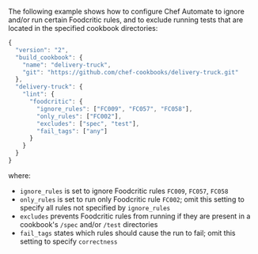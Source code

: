 The following example shows how to configure Chef Automate to ignore
and/or run certain Foodcritic rules, and to exclude running tests that
are located in the specified cookbook directories:

```javascript
{
  "version": "2",
  "build_cookbook": {
    "name": "delivery-truck",
    "git": "https://github.com/chef-cookbooks/delivery-truck.git"
  },
  "delivery-truck": {
    "lint": {
      "foodcritic": {
        "ignore_rules": ["FC009", "FC057", "FC058"],
        "only_rules": ["FC002"],
        "excludes": ["spec", "test"],
        "fail_tags": ["any"]
      }
    }
  }
}
```

where:

- `ignore_rules` is set to ignore Foodcritic rules `FC009`, `FC057`,
    `FC058`
- `only_rules` is set to run only Foodcritic rule `FC002`; omit this
    setting to specify all rules not specified by `ignore_rules`
- `excludes` prevents Foodcritic rules from running if they are
    present in a cookbook's `/spec` and/or `/test` directories
- `fail_tags` states which rules should cause the run to fail; omit
    this setting to specify `correctness`
